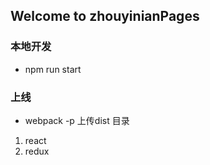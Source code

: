 ## Welcome to zhouyinianPages


### 本地开发

- npm run start

### 上线
- webpack -p 上传dist 目录

1. react
2. redux

